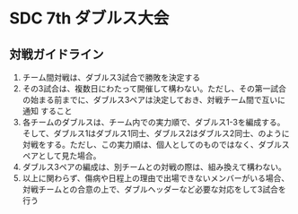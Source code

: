 # SDC 7th ダブルス大会

## 対戦ガイドライン

1. チーム間対戦は、ダブルス3試合で勝敗を決定する
2. その3試合は、複数日にわたって開催して構わない。ただし、その第一試合の始まる前までに、ダブルス3ペアは決定しておき、対戦チーム間で互いに通知
すること
3. 各チームのダブルスは、チーム内での実力順で、ダブルス1-3を編成する。そして、ダブルス1はダブルス1同士、ダブルス2はダブルス2同士、のように対戦をする。ただし、この実力順は、個人としてのものではなく、ダブルスペアとして見た場合。
4. ダブルス3ペアの編成は、別チームとの対戦の際は、組み換えて構わない。
5. 以上に関わらず、傷病や日程上の理由で出場できないメンバーがいる場合、対戦チームとの合意の上で、ダブルヘッダーなど必要な対応をして3試合を行う